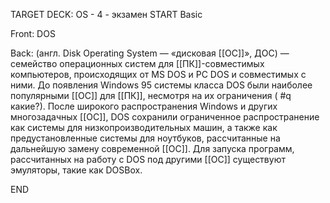 TARGET DECK: OS - 4 - экзамен
START
Basic

Front: DOS  

Back: (англ. Disk Operating System — «дисковая [[ОС]]», ДОС) — семейство операционных систем для [[ПК]]-совместимых компьютеров, происходящих от MS DOS и PC DOS и совместимых с ними. 
До появления Windows 95 системы класса DOS были наиболее популярными [[ОС]] для [[ПК]], несмотря на их ограничения ( #q какие?). 
После широкого распространения Windows и других многозадачных [[ОС]], DOS сохранили ограниченное распространение как системы для низкопроизводительных машин, а также как предустановленные системы для ноутбуков, рассчитанные на дальнейшую замену современной [[ОС]]. 
Для запуска программ, рассчитанных на работу с DOS под другими [[ОС]] существуют эмуляторы, такие как DOSBox.
<!--ID: 1663488761396-->
END 